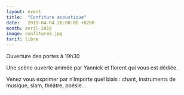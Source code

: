 ```yaml
---
layout: event
title:  "Confiture acoustique"
date:   2019-04-04 20:00:00 +0200
month: avril-2019
image: confiture2.jpg
tarif: libre
---
```


Ouverture des portes à 19h30

Une scène ouverte animée par Yannick et florent qui vous est dédiée.

Venez vous exprimer par n’importe quel biais : chant, instruments de musique, slam, théâtre, poésie... 
